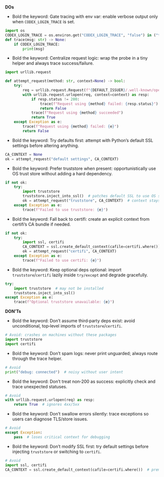 **DOs**
- Bold the keyword: Gate tracing with env var: enable verbose output only when `CODEX_LOGIN_TRACE` is set.
```python
import os
CODEX_LOGIN_TRACE = os.environ.get("CODEX_LOGIN_TRACE", "false") in ("true", "1")
def trace(msg: str) -> None:
    if CODEX_LOGIN_TRACE:
        print(msg)
```
- Bold the keyword: Centralize request logic: wrap the probe in a tiny helper and always trace success/failure.
```python
import urllib.request

def attempt_request(method: str, context=None) -> bool:
    try:
        req = urllib.request.Request(f"{DEFAULT_ISSUER}/.well-known/openid-configuration", method="GET")
        with urllib.request.urlopen(req, context=context) as resp:
            if resp.status != 200:
                trace(f"Request using {method} failed: {resp.status}")
                return False
            trace(f"Request using {method} succeeded")
            return True
    except Exception as e:
        trace(f"Request using {method} failed: {e}")
        return False
```
- Bold the keyword: Try defaults first: attempt with Python’s default SSL settings before altering anything.
```python
CA_CONTEXT = None
ok = attempt_request("default settings", CA_CONTEXT)
```
- Bold the keyword: Prefer truststore when present: opportunistically use OS trust store without adding a hard dependency.
```python
if not ok:
    try:
        import truststore
        truststore.inject_into_ssl()  # patches default SSL to use OS store
        ok = attempt_request("truststore", CA_CONTEXT)  # context stays None on purpose
    except Exception as e:
        trace(f"Failed to use truststore: {e}")
```
- Bold the keyword: Fall back to certifi: create an explicit context from certifi’s CA bundle if needed.
```python
if not ok:
    try:
        import ssl, certifi
        CA_CONTEXT = ssl.create_default_context(cafile=certifi.where())
        ok = attempt_request("certifi", CA_CONTEXT)
    except Exception as e:
        trace(f"Failed to use certifi: {e}")
```
- Bold the keyword: Keep optional deps optional: import `truststore`/`certifi` lazily inside `try/except` and degrade gracefully.
```python
try:
    import truststore  # may not be installed
    truststore.inject_into_ssl()
except Exception as e:
    trace(f"Optional truststore unavailable: {e}")
```

**DON’Ts**
- Bold the keyword: Don’t assume third‑party deps exist: avoid unconditional, top‑level imports of `truststore`/`certifi`.
```python
# Avoid: crashes on machines without these packages
import truststore
import certifi
```
- Bold the keyword: Don’t spam logs: never print unguarded; always route through the trace helper.
```python
# Avoid
print("debug: connected")  # noisy without user intent
```
- Bold the keyword: Don’t treat non‑200 as success: explicitly check and trace unexpected statuses.
```python
# Avoid
with urllib.request.urlopen(req) as resp:
    return True  # ignores 4xx/5xx
```
- Bold the keyword: Don’t swallow errors silently: trace exceptions so users can diagnose TLS/store issues.
```python
# Avoid
except Exception:
    pass  # loses critical context for debugging
```
- Bold the keyword: Don’t modify SSL first: try default settings before injecting `truststore` or switching to `certifi`.
```python
# Avoid
import ssl, certifi
CA_CONTEXT = ssl.create_default_context(cafile=certifi.where())  # premature override
```